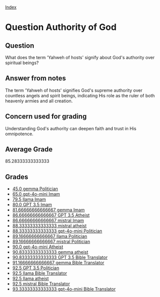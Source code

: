 
[Index](../../index.md)
# Question Authority of God
## Question
What does the term 'Yahweh of hosts' signify about God's authority over spiritual beings?

## Answer from notes
The term 'Yahweh of hosts' signifies God's supreme authority over countless angels and spirit beings, indicating His role as the ruler of both heavenly armies and all creation.

## Concern used for grading
Understanding God's authority can deepen faith and trust in His omnipotence.

## Average Grade
85.28333333333333

## Grades
 * [45.0 gemma Politician](../answers/gemma_Politician/Authority_of_God.md)
 * [65.0 gpt-4o-mini Imam](../answers/gpt-4o-mini_Imam/Authority_of_God.md)
 * [79.5 llama Imam](../answers/llama_Imam/Authority_of_God.md)
 * [80.0 GPT 3.5 Imam](../answers/GPT_3.5_Imam/Authority_of_God.md)
 * [81.66666666666667 gemma Imam](../answers/gemma_Imam/Authority_of_God.md)
 * [86.66666666666667 GPT 3.5 Atheist](../answers/GPT_3.5_Atheist/Authority_of_God.md)
 * [86.66666666666667 mistral Imam](../answers/mistral_Imam/Authority_of_God.md)
 * [88.33333333333333 mistral atheist](../answers/mistral_atheist/Authority_of_God.md)
 * [88.33333333333333 gpt-4o-mini Politician](../answers/gpt-4o-mini_Politician/Authority_of_God.md)
 * [89.16666666666667 llama Politician](../answers/llama_Politician/Authority_of_God.md)
 * [89.16666666666667 mistral Politician](../answers/mistral_Politician/Authority_of_God.md)
 * [90.0 gpt-4o-mini Atheist](../answers/gpt-4o-mini_Atheist/Authority_of_God.md)
 * [90.83333333333333 gemma atheist](../answers/gemma_atheist/Authority_of_God.md)
 * [90.83333333333333 GPT 3.5 Bible Translator](../answers/GPT_3.5_Bible_Translator/Authority_of_God.md)
 * [91.16666666666667 gemma Bible Translator](../answers/gemma_Bible_Translator/Authority_of_God.md)
 * [92.5 GPT 3.5 Politician](../answers/GPT_3.5_Politician/Authority_of_God.md)
 * [92.5 llama Bible Translator](../answers/llama_Bible_Translator/Authority_of_God.md)
 * [92.5 llama atheist](../answers/llama_atheist/Authority_of_God.md)
 * [92.5 mistral Bible Translator](../answers/mistral_Bible_Translator/Authority_of_God.md)
 * [93.33333333333333 gpt-4o-mini Bible Translator](../answers/gpt-4o-mini_Bible_Translator/Authority_of_God.md)
